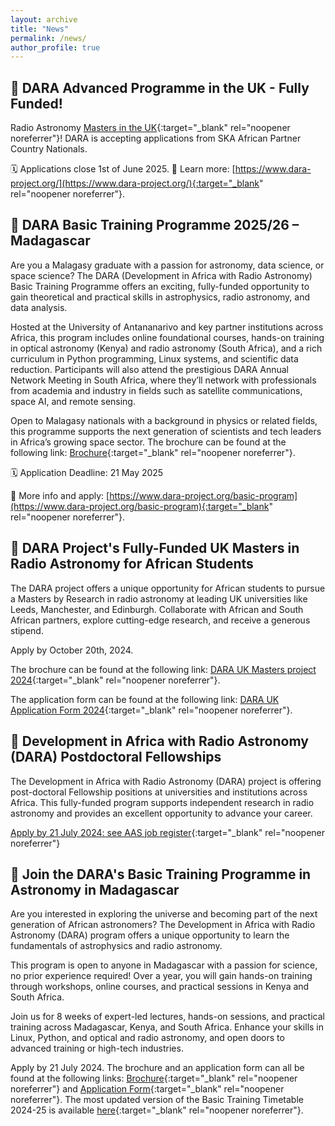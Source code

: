 ```yaml
---
layout: archive
title: "News"
permalink: /news/
author_profile: true
---
```


## 🌌 DARA Advanced Programme in the UK - Fully Funded!
Radio Astronomy [Masters in the UK](https://drive.google.com/file/d/1pUTC3gyN60xVdc0UBoHXmhnM6TzPuqRb/view?usp=sharing){:target="_blank" rel="noopener noreferrer"}! DARA is accepting applications from SKA African Partner Country Nationals. 

🗓  Applications close 1st of June 2025.
🔗 Learn more: [https://www.dara-project.org/](https://www.dara-project.org/){:target="_blank" rel="noopener noreferrer"}.

## 🌌 DARA Basic Training Programme 2025/26 – Madagascar
Are you a Malagasy graduate with a passion for astronomy, data science, or space science? The DARA (Development in Africa with Radio Astronomy) Basic Training Programme offers an exciting, fully-funded opportunity to gain theoretical and practical skills in astrophysics, radio astronomy, and data analysis.

Hosted at the University of Antananarivo and key partner institutions across Africa, this program includes online foundational courses, hands-on training in optical astronomy (Kenya) and radio astronomy (South Africa), and a rich curriculum in Python programming, Linux systems, and scientific data reduction. Participants will also attend the prestigious DARA Annual Network Meeting in South Africa, where they’ll network with professionals from academia and industry in fields such as satellite communications, space AI, and remote sensing.

Open to Malagasy nationals with a background in physics or related fields, this programme supports the next generation of scientists and tech leaders in Africa’s growing space sector.
The brochure can be found at the following link: [Brochure](https://drive.google.com/file/d/1jjN-6hkh3w5iUPmUVnUYnGWEZx3sfF5K/view?usp=sharing){:target="_blank" rel="noopener noreferrer"}.

🗓 Application Deadline: 21 May 2025

📍 More info and apply: [https://www.dara-project.org/basic-program](https://www.dara-project.org/basic-program){:target="_blank" rel="noopener noreferrer"}.

##  🌌 DARA Project's Fully-Funded UK Masters in Radio Astronomy for African Students
The DARA project offers a unique opportunity for African students to pursue a Masters by Research in radio astronomy at leading UK universities like Leeds, Manchester, and Edinburgh. Collaborate with African and South African partners, explore cutting-edge research, and receive a generous stipend. 

Apply by October 20th, 2024.

The brochure can be found at the following link: [DARA UK Masters project 2024](https://drive.google.com/file/d/1d7Es9_7ia99MUIrxUbUUZ3MszT0QgxcD/view?usp=sharing){:target="_blank" rel="noopener noreferrer"}.

The application form can be found at the following link: [DARA UK Application Form 2024](https://drive.google.com/file/d/1P2FxY7z6gfgY3OZSydBwDCbUloll3By_/view?usp=sharing){:target="_blank" rel="noopener noreferrer"}.


##  🌌 Development in Africa with Radio Astronomy (DARA) Postdoctoral Fellowships

The Development in Africa with Radio Astronomy (DARA) project is offering post-doctoral Fellowship positions at universities and institutions across Africa. This fully-funded program supports independent research in radio astronomy and provides an excellent opportunity to advance your career.

 [Apply by 21 July  2024: see AAS job register](https://aas.org/jobregister/ad/e3809a88){:target="_blank" rel="noopener noreferrer"}



##  🌌 Join the DARA's Basic Training Programme in Astronomy in Madagascar

Are you interested in exploring the universe and becoming part of the next generation of African astronomers? The Development in Africa with Radio Astronomy (DARA) program offers a unique opportunity to learn the fundamentals of astrophysics and radio astronomy.

This program is open to anyone in Madagascar with a passion for science, no prior experience required! Over a year, you will gain hands-on training through workshops, online courses, and practical sessions in Kenya and South Africa.

Join us for 8 weeks of expert-led lectures, hands-on sessions, and practical training across Madagascar, Kenya, and South Africa. Enhance your skills in Linux, Python, and optical and radio astronomy, and open doors to advanced training or high-tech industries.

Apply by 21 July 2024. The brochure and an application form can all be found at the following links:
[Brochure](https://drive.google.com/file/d/1PsRvuaVW_t6zMWkn6n9YqCjl3JfOlPhl/view?usp=sharing){:target="_blank" rel="noopener noreferrer"} and
[Application Form](https://drive.google.com/file/d/1KlBduQvA2sbeR2N0hHa-Zf0GstkOZqov/view?usp=sharing){:target="_blank" rel="noopener noreferrer"}. The most updated version of the Basic Training Timetable 2024-25 is available [here](https://drive.google.com/file/d/13xSbcWL0oGdo9o_Ww4Mc5BrrX3e1onfo/view?usp=sharing){:target="_blank" rel="noopener noreferrer"}.

